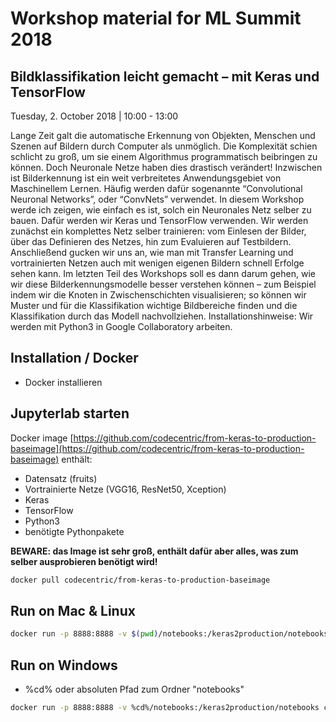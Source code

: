 # Workshop material for ML Summit 2018

## Bildklassifikation leicht gemacht – mit Keras und TensorFlow

Tuesday, 2. October 2018 | 10:00 - 13:00

Lange Zeit galt die automatische Erkennung von Objekten, Menschen und Szenen auf Bildern durch Computer als unmöglich. Die Komplexität schien schlicht zu groß, um sie einem Algorithmus programmatisch beibringen zu können. Doch Neuronale Netze haben dies drastisch verändert! Inzwischen ist Bilderkennung ist ein weit verbreitetes Anwendungsgebiet von Maschinellem Lernen. Häufig werden dafür sogenannte “Convolutional Neuronal Networks”, oder “ConvNets” verwendet. In diesem Workshop werde ich zeigen, wie einfach es ist, solch ein Neuronales Netz selber zu bauen. Dafür werden wir Keras und TensorFlow verwenden. Wir werden zunächst ein komplettes Netz selber trainieren: vom Einlesen der Bilder, über das Definieren des Netzes, hin zum Evaluieren auf Testbildern. Anschließend gucken wir uns an, wie man mit Transfer Learning und vortrainierten Netzen auch mit wenigen eigenen Bildern schnell Erfolge sehen kann. Im letzten Teil des Workshops soll es dann darum gehen, wie wir diese Bilderkennungsmodelle besser verstehen können – zum Beispiel indem wir die Knoten in Zwischenschichten visualisieren; so können wir Muster und für die Klassifikation wichtige Bildbereiche finden und die Klassifikation durch das Modell nachvollziehen.
Installationshinweise: Wir werden mit Python3 in Google Collaboratory arbeiten.

## Installation / Docker

-  Docker installieren

## Jupyterlab starten

Docker image [https://github.com/codecentric/from-keras-to-production-baseimage](https://github.com/codecentric/from-keras-to-production-baseimage) enthält:

- Datensatz (fruits)
- Vortrainierte Netze (VGG16, ResNet50, Xception)
- Keras
- TensorFlow
- Python3
- benötigte Pythonpakete

**BEWARE: das Image ist sehr groß, enthält dafür aber alles, was zum selber ausprobieren benötigt wird!**

```bash
docker pull codecentric/from-keras-to-production-baseimage
```

## Run on Mac & Linux

```bash
docker run -p 8888:8888 -v $(pwd)/notebooks:/keras2production/notebooks codecentric/from-keras-to-production-baseimage
```
## Run on Windows

- %cd% oder absoluten Pfad zum Ordner "notebooks"

```bash
docker run -p 8888:8888 -v %cd%/notebooks:/keras2production/notebooks codecentric/from-keras-to-production-baseimage
```


